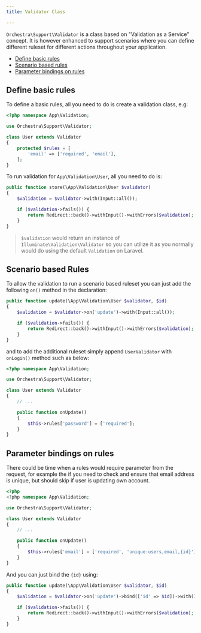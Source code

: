```yaml
---
title: Validator Class

---
```


`Orchestra\Support\Validator` is a class based on "Validation as a Service" concept. It is however enhanced to support scenarios where you can define different ruleset for different actions throughout your application.

* [Define basic rules](#basic-rules)
* [Scenario based rules](#scenario-rules)
* [Parameter bindings on rules](#parameter-bindings-rules)

<a name="basic-rules"></a>
## Define basic rules

To define a basic rules, all you need to do is create a validation class, e.g:

```php
<?php namespace App\Validation;

use Orchestra\Support\Validator;

class User extends Validator
{
	protected $rules = [
		'email' => ['required', 'email'],
	];
}
```

To run validation for `App\Validation\User`, all you need to do is:

```php
public function store(\App\Validation\User $validator)
{
	$validation = $validator->with(Input::all());

	if ($validation->fails()) {
		return Redirect::back()->withInput()->withErrors($validation);
	}
}
```

> `$validation` would return an instance of `Illuminate\Validation\Validator` so you can utilize it as you normally would do using the default `Validation` on Laravel.

<a name="scenario-rules"></a>
## Scenario based Rules

To allow the validation to run a scenario based ruleset you can just add the following `on()` method in the declaration:

```php
public function update(\App\Validation\User $validator, $id)
{
	$validation = $validator->on('update')->with(Input::all());

	if ($validation->fails()) {
		return Redirect::back()->withInput()->withErrors($validation);
	}
}
```

and to add the additional ruleset simply append `UserValidator` with `onLogin()` method such as below:

```php
<?php namespace App\Validation;

use Orchestra\Support\Validator;

class User extends Validator
{
	// ...

	public function onUpdate()
	{
		$this->rules['password'] = ['required'];
	}
}
```

<a name="parameter-bindings-rules"></a>
## Parameter bindings on rules

There could be time when a rules would require parameter from the request, for example the if you need to check and ensure that email address is unique, but should skip if user is updating own account.

```php
<?php
<?php namespace App\Validation;

use Orchestra\Support\Validator;

class User extends Validator
{
	// ...

	public function onUpdate()
	{
		$this->rules['email'] = ['required', 'unique:users,email,{id}'];
	}
}
```

And you can just bind the `{id}` using:

```php
public function update(\App\Validation\User $validator, $id)
{
	$validation = $validator->on('update')->bind(['id' => $id])->with(Input::all());

	if ($validation->fails()) {
		return Redirect::back()->withInput()->withErrors($validation);
	}
}
```
